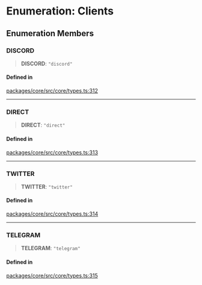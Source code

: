 # Enumeration: Clients

## Enumeration Members

### DISCORD

> **DISCORD**: `"discord"`

#### Defined in

[packages/core/src/core/types.ts:312](https://github.com/ai16z/eliza/blob/main/packages/core/src/core/types.ts#L312)

***

### DIRECT

> **DIRECT**: `"direct"`

#### Defined in

[packages/core/src/core/types.ts:313](https://github.com/ai16z/eliza/blob/main/packages/core/src/core/types.ts#L313)

***

### TWITTER

> **TWITTER**: `"twitter"`

#### Defined in

[packages/core/src/core/types.ts:314](https://github.com/ai16z/eliza/blob/main/packages/core/src/core/types.ts#L314)

***

### TELEGRAM

> **TELEGRAM**: `"telegram"`

#### Defined in

[packages/core/src/core/types.ts:315](https://github.com/ai16z/eliza/blob/main/packages/core/src/core/types.ts#L315)
